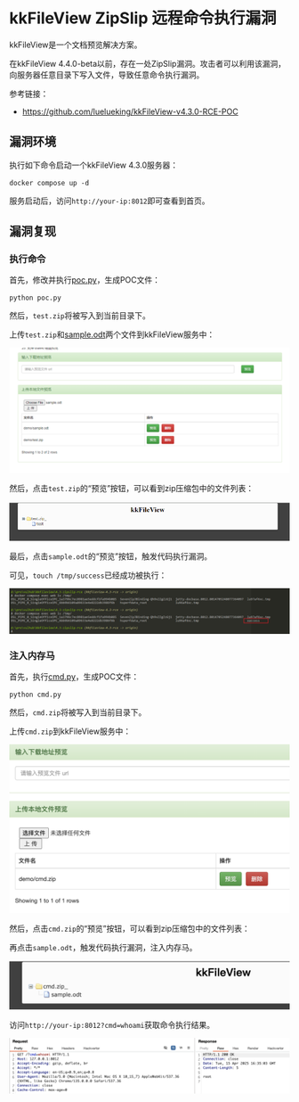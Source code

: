 # kkFileView ZipSlip 远程命令执行漏洞

kkFileView是一个文档预览解决方案。

在kkFileView 4.4.0-beta以前，存在一处ZipSlip漏洞。攻击者可以利用该漏洞，向服务器任意目录下写入文件，导致任意命令执行漏洞。

参考链接：

- <https://github.com/luelueking/kkFileView-v4.3.0-RCE-POC>

## 漏洞环境

执行如下命令启动一个kkFileView 4.3.0服务器：

```
docker compose up -d
```

服务启动后，访问`http://your-ip:8012`即可查看到首页。

## 漏洞复现

### 执行命令

首先，修改并执行[poc.py](poc.py)，生成POC文件：

```
python poc.py
```

然后，`test.zip`将被写入到当前目录下。

上传`test.zip`和[sample.odt](sample.odt)两个文件到kkFileView服务中：

![](1.png)

然后，点击`test.zip`的“预览”按钮，可以看到zip压缩包中的文件列表：

![](2.png)

最后，点击`sample.odt`的“预览”按钮，触发代码执行漏洞。

可见，`touch /tmp/success`已经成功被执行：

![](3.png)

### 注入内存马

首先，执行[cmd.py](cmd.py)，生成POC文件：

```
python cmd.py
```

然后，`cmd.zip`将被写入到当前目录下。

上传`cmd.zip`到kkFileView服务中：

![](4.png)

然后，点击`cmd.zip`的“预览”按钮，可以看到zip压缩包中的文件列表：

再点击`sample.odt`，触发代码执行漏洞，注入内存马。

![](5.png)

访问`http://your-ip:8012?cmd=whoami`获取命令执行结果。

![](6.png)
